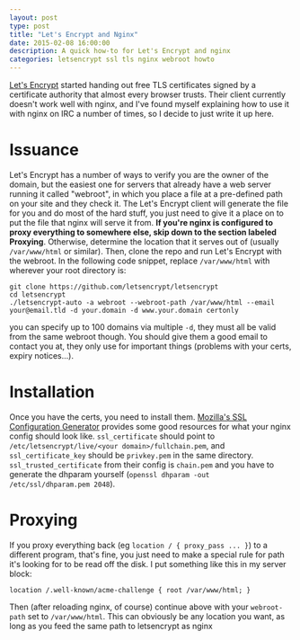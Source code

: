 ```yaml
---
layout: post
type: post
title: "Let's Encrypt and Nginx"
date: 2015-02-08 16:00:00
description: A quick how-to for Let's Encrypt and nginx
categories: letsencrypt ssl tls nginx webroot howto
---
```

[Let's Encrypt](https://letsencrypt.org) started handing out free TLS certificates signed by a
certificate authority that almost every browser trusts. Their client currently doesn't work well
with nginx, and I've found myself explaining how to use it with nginx on IRC a number of times, so
I decide to just write it up here.


# Issuance
Let's Encrypt has a number of ways to verify you are the owner of the domain, but the easiest one
for servers that already have a web server running it called "webroot", in which you place a
file at a pre-defined path on your site and they check it. The Let's Encrypt client will generate
the file for you and do most of the hard stuff, you just need to give it a place on to put the file
that nginx will serve it from. **If you're nginx is configured to proxy everything to somewhere
else, skip down to the section labeled Proxying**. Otherwise, determine the location that it serves out of (usually
`/var/www/html` or similar). Then, clone the repo and run Let's Encrypt with the webroot. In
the following code snippet, replace `/var/www/html` with wherever your root directory is:

```
git clone https://github.com/letsencrypt/letsencrypt
cd letsencrypt
./letsencrypt-auto -a webroot --webroot-path /var/www/html --email your@email.tld -d your.domain -d www.your.domain certonly
```

you can specify up to 100 domains via multiple `-d`, they must all be valid from the same webroot
though. You should give them a good email to contact you at, they only use for important things
(problems with your certs, expiry notices...).


# Installation
Once you have the certs, you need to install them. [Mozilla's SSL Configuration Generator](https://mozilla.github.io/server-side-tls/ssl-config-generator/)
provides some good resources for what your nginx config should look like. `ssl_certificate` should
point to `/etc/letsencrypt/live/<your domain>/fullchain.pem`, and `ssl_certificate_key` should be
`privkey.pem` in the same directory. `ssl_trusted_certificate` from their config is `chain.pem` and
you have to generate the dhparam yourself (`openssl dhparam -out /etc/ssl/dhparam.pem 2048`).

# Proxying
If you proxy everything back (eg `location / { proxy_pass ... }`) to a different program, that's
fine, you just need to make a special rule for path it's looking for to be read off the disk.
I put something like this in my server block:

```
location /.well-known/acme-challenge { root /var/www/html; }
```

Then (after reloading nginx, of course) continue above with your `webroot-path` set to `/var/www/html`.
This can obviously be any location you want, as long as you feed the same path to letsencrypt as nginx
